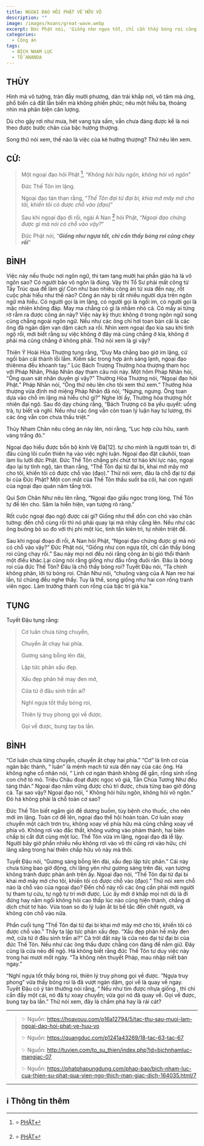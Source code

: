 ```yaml
---
title: NGOẠI ĐẠO HỎI PHẬT VỀ HỮU VÔ
description: ""
image: /images/koans/great-wave.webp
excerpt: Đức Phật nói, 'Giống như ngựa tốt, chỉ cần thấy bóng roi cũng chạy rồi'
categories:
  - Công án
tags:
  - BÍCH NHAM LỤC
  - TỔ ANANDA
---
```


## THÙY

Hình mà vô tướng, tràn đầy mười phương, dàn trải khắp nơi, vô tâm mà ứng, phổ biến cả đất lẫn biển mà không phiền phức; nêu một hiểu ba, thoáng nhìn mà phân biện cân lượng.

Dù cho gậy rơi như mưa, hét vang tựa sấm, vẫn chưa đáng được kể là noi theo được bước chân của bậc hướng thượng.

Song thử nói xem, thế nào là việc của kẻ hướng thượng? Thử nêu lên xem.

## CỬ:

> Một ngoại đạo hỏi Phật [^1], “_Không hỏi hữu ngôn, không hỏi vô ngôn_”
>
> Đức Thế Tôn im lặng.
>
> Ngoại đạo tán than rằng, “_Thế Tôn đại từ đại bi, khia mở mây mờ cho tôi, khiến tôi có được chỗ vào (đạo)_”
>
> Sau khi ngoại đạo đi rồi, ngài A Nan [^1] hỏi Phật, “_Ngoại đạo chứng được gì mà nói có chỗ vào vậy?_”
>
> Đức Phật nói, “_**Giống như ngựa tốt, chỉ cần thấy bóng roi cũng chạy rồi**_”

## BÌNH

Việc này nếu thuộc nơi ngôn ngữ, thì tam tạng mười hai phần giáo há là vô ngôn sao? Có người bảo vô ngôn là đúng. Vậy thì Tổ Sư phải mất công từ Tây Trúc qua để làm gì/ Còn như bao nhiêu công án từ xưa đến nay, rốt cuộc phải hiểu như thế nào? Công án này bị rất nhiều người dựa trên ngôn ngữ mà hiểu. Có người gọi là im lặng, có người gọi là ngồi im, có người gọi là mặc nhiên không đáp. May ma chẳng có gì là nhằm nhò cả. Có mấy ai từng rờ rẫm ra được công án này? Việc này kỳ thực không ở trong ngôn ngữ song cũng chẳng ngoài ngôn ngữ. Nếu như các ông chỉ hơi toan bàn cãi là các ông đã ngàn dặm vạn dặm cách xa rồi. Nhìn xem ngoại đạo kia sau khi tỉnh ngộ rồi, mới biết rằng sự việc không ở đây mà cũng chẳng ở kia, không ở phải mà cũng chẳng ở không phải. Thử nói xem là gì vậy?

Thiên Ý Hoài Hòa Thượng tụng rằng, “Duy Ma chẳng bao giờ im lặng, cứ ngồi bàn cãi thành lỗi lầm. Kiếm sắc trong hợp ánh sáng lạnh, ngoại đạo thiênma đều khoanh tay.” Lúc Bách Trượng Thường hòa thượng tham học với Pháp Nhãn, Pháp Nhãn dạy tham câu nói này. Một hôm Pháp Nhãn hỏi, “Ông quan sát nhân duyên gì vậy?” Thường Hòa Thượng nói, “Ngoại đạo hỏi Phật.” Pháp Nhãn nói, “Ông thử nêu lên cho tôi xem thử xem.” Thường hòa thượng vừa định mở miệng Pháp Nhãn đã nói, “Ngưng, ngưng. Ông toan dựa vào chỗ im lặng mà hiểu chứ gì?” Nghe lời ấy, Thường hòa thượng hốt nhiên đại ngộ. Sau đó dạy chúng rằng, “Bách Trượng có ba yếu quyết: uống trà, tự biết và nghĩ. Nếu như các ông vẫn còn toan lý luận hay tư lương, thì các ông vẫn còn chưa thấu triệt.”

Thúy Nham Chân nêu công án này lên, nói rằng, “Lục hợp cửu hữu, xanh vàng trắng đỏ.”

Ngoại đạo hiểu được bốn bộ kinh Vệ Đà[12]. tự cho mình là người toán tri, đi đâu cũng lôi cuốn thiên hạ vào việc nghị luận. Ngoại đạo đặt câuhỏi, toan làm líu lưỡi đức Phật. Đức Thế Tôn chẳng phí chút tơ hào khí lực nào, ngoại đạo lại tự tỉnh ngộ, tán than rằng, “Thế Tôn đại từ đại bi, khai mở mây mờ cho tôi, khiến tôi có được chỗ vào (đạo).” Thử nói xem, đâu là chỗ đại từ đại bi của Đức Phật? Một con mắt của Thế Tôn thấu suốt ba cõi, hai con ngươi của ngoại đạo quán năm tầng trời.

Qui Sơn Chân Như nêu lên rằng, “Ngoại đạo giấu ngọc trong lòng, Thế Tôn tự đề lên cho. Sâm la hiển hiện, vạn tượng rõ ràng.”

Rốt cuộc ngoại đạo ngộ được cái gì? Giống như thể dồn con chó vào chân tường: đến chỗ cùng rồi thì nó phải quay lại mà nhảy cẫng lên. Nếu như các ông buông bỏ so đo với thị phi một lúc, tinh tấn kiên trì, tự nhiên triệt để.

Sau khi ngoại đoạo đi rồi, A Nan hỏi Phật, “Ngoại đạo chứng được gì mà nói có chỗ vào vậy?” Đức Phật nói, “Giống như con ngựa tốt, chỉ cần thấy bóng roi cũng chạy rồi.” Sau này mọi nơi đều nói rằng công án bị gió thổi thành một điều khác.Lại cũng nói rằng giống như đầu rồng đuôi rắn. Đâu là bóng roi của đức Thế Tôn? Đâu là chỗ thấy bóng roi? Tuyết Đậu nói, “Tà chính không phân, lời từ bóng roi. Chân Như nói, “chuông vàng của A Nan reo hai lần, tứ chúng đều nghe thấy. Tuy là thế, song giống như hai con rồng tranh viên ngọc. Làm trưởng thành con rồng của bậc trí giả kia.”

## TỤNG

Tuyết Đậu tụng rằng:

> Cơ luân chưa từng chuyển,
>
> Chuyển ắt chạy hai phía.
>
> Gương sáng bỗng lên đài,
>
> Lập tức phân xấu đẹp.
>
> Xấu đẹp phân hề may đen mở,
>
> Cửa từ ở đâu sinh trần ai?
>
> Nghĩ ngựa tốt thấy bóng roi,
>
> Thiên lý truy phong gọi về được.
>
> Gọi về được, bung tay ba lần.

## BÌNH

“Cơ luân chưa từng chuyển, chuyển ắt chạy hai phía.” “Cơ” là linh cơ của ngàn bậc thánh, “ luân” là mệnh mạch từ xưa đến nay của các ông. Há không nghe cổ nhân nói, “ Linh cơ ngàn thánh không để gần, rồng sinh rồng con chớ tò mò. Triệu Châu đoạt được ngọc vô giá, Tần Chúa Tương Như đều táng thân.” Ngoại đạo nắm vững được chủ trì được, chưa từng bao giờ động cả. Tại sao vậy? Ngoại đạo nói, “ Không hỏi hữu ngôn, không hỏi vô ngôn.” Đó há không phải là chỗ toàn cơ sao?

Đức Thế Tôn biết ngắm gió để dương buồm, tùy bệnh cho thuốc, cho nên mới im lặng. Toàn cơ đề lên, ngoại đạo thể hội hoàn toàn. Cơ luân xoay chuyển một cách trơn tru, không xoay về phía hữu mà cũng chẳng xoay về phía vô. Không rơi vào đắc thất, không vướng vào phàm thánh, hai biên chấp bị cắt đứt cùng một lúc. Thế Tôn vừa im lặng, ngoại đạo đã lễ lậy. Người bây giờ phần nhiều nếu không rơi vào vô thì cũng rơi vào hữu; chỉ lăng xăng trong hai thiên chấp hữu vô này mà thôi.

Tuyết Đậu nói, “Gương sáng bỗng lên đài, xấu đẹp lập tức phân.” Cái này chưa từng bao giờ động, chỉ lặng yên như gương sáng trên đài, vạn tượng không tránh được phản ánh trên ấy. Ngoại đạo nói, “Thế Tôn đại từ đại bi khai mở mây mờ cho tôi, khiến tôi có được chỗ vào (đạo).” Thử nói xem chỗ nào là chỗ vào của ngoại đạo? Đến chỗ này rồi các ông cần phải mời người tự tham tự cứu, tự ngộ tự tri mới được. Lúc ấy mới ở khắp mọi nơi dù là đi đứng hay nằm ngồi không hỏi cao thấp lúc nào cũng hiện thành, chẳng di dịch chút tơ hào. Vừa toan so đo lý luận ắt bị bế tắc đến chết người, và không còn chỗ vào nữa.

Phần cuối tụng ”Thế Tôn đại từ đại bi khai mở mây mờ cho tôi, khiến tôi có được chỗ vào.” Thầy ta lập tức phân xấu đẹp. “Xấu đẹp phân hề mây đen mở, cửa từ ở đâu sinh trần ai?” Cả trời đất này là cửa nẻo đại từ đại bi của đức Thế Tôn. Nếu như các ông thấu được chẳng còn đáng để nắm giữ. Đây cũng là cửa nẻo để ngộ. Há không biết rằng đức Thế Tôn tư duy việc này trong hai mươi mốt ngày. “Ta không nên thuyết Pháp, mau nhập niết bàn ngay.”

“Nghĩ ngựa tốt thấy bóng roi, thiên lý truy phong gọi về được. ”Ngựa truy phong” vừa thấy bóng roi là đã vượt ngàn dặm, gọi về là quay về ngay. Tuyết Đậu có ý tán thưởng nói rằng, “ Nếu như tìm được nhựa giống , thì chỉ cần đẩy một cái, nó đã tự xoay chuyển; vừa gọi nó đã quay về. Gọi về được, bung tay ba lần.” Thử nói xem, đây là chấm phá hay là rải cát?

<hr class="blog-rule" />

> ✨ Nguồn: https://hoavouu.com/p16a12794/5/tac-thu-sau-muoi-lam-ngoai-dao-hoi-phat-ve-huu-vo
>
> ✨ Nguồn: https://quangduc.com/p1241a43269/18-tac-63-tac-67
>
> ✨ Nguồn: http://tuvien.com/to_su_thien/index.php?id=bichnhamluc-mangiac-07
>
> ✨ Nguồn: https://phatphapungdung.com/phap-bao/bich-nham-luc-cua-thien-su-phat-qua-vien-ngo-thich-man-giac-dich-164035.html/7

<hr class="blog-rule" />

## ℹ️ Thông tin thêm

[^1]: ⭐️ <a href="https://vi.wikipedia.org/wiki/Th%C3%ADch-ca_M%C3%A2u-ni" target="_blank">PHẬT</a>

[^1]: ⭐️ <a href="https://vi.wikipedia.org/wiki/A-nan-%C4%91%C3%A0" target="_blank">TỔ ANANDA</a>
